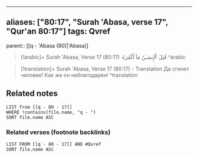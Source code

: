 
---
aliases: ["80:17", "Surah 'Abasa, verse 17", "Qur'an 80:17"]
tags: Qvref
---

parent:: [[q - 'Abasa (80)|'Abasa]]

> [!arabic]+ Surah 'Abasa, Verse 17 (80:17)
> <span class="quran-arabic">قُتِلَ ٱلْإِنسَـٰنُ مَآ أَكْفَرَهُۥ</span>
^arabic

> [!translation]+ Surah 'Abasa, Verse 17 (80:17) - Translation
> Да сгинет человек! Как же он неблагодарен!
^translation



## Related notes
```dataview
LIST from [[q - 80 - 17]]
WHERE !contains(file.name, "q - ")
SORT file.name ASC
```

### Related verses (footnote backlinks)
```dataview
LIST FROM [[q - 80 - 17]] AND #Qvref
SORT file.name ASC
```

